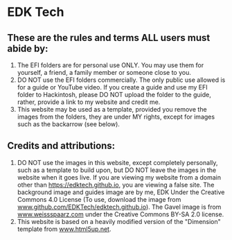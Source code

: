 # EDK Tech

## These are the rules and terms ALL users must abide by:

1. The EFI folders are for personal use ONLY. You may use them for yourself, a friend, a family member or someone close to you.
2. DO NOT use the EFI folders commercially. The only public use allowed is for a guide or YouTube video. If you create a guide and use my EFI folder to Hackintosh, please DO NOT upload the folder to the guide, rather, provide a link to my website and credit me.
3. This website may be used as a template, provided you remove the images from the folders, they are under MY rights, except for images such as the backarrow (see below).

## Credits and attributions:
  
1. DO NOT use the images in this website, except completely personally, such as a template to build upon, but DO NOT leave the images in the website when it goes live. If you are viewing my website from a domain other than https://edktech.github.io, you are viewing a false site. The background image and guides image are by me, EDK Under the Creative Commons 4.0 License (To use, download the image from www.github.com/EDKTech/edktech.github.io). The Gavel image is from www.weissspaarz.com under the Creative Commons BY-SA 2.0 license.
2. This website is based on a heavily modified version of the "Dimension" template from www.html5up.net.
